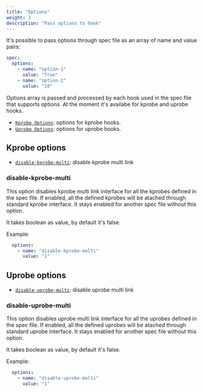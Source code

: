 ```yaml
---
title: "Options"
weight: 3
description: "Pass options to hook"
---
```


It's possible to pass options through spec file as an array of name and value pairs:

```yaml
spec:
  options:
    - name: "option-1"
      value: "True"
    - name: "option-2"
      value: "10"
```

Options array is passed and processed by each hook used in the spec file that
supports options. At the moment it's availabe for kprobe and uprobe hooks.

- [`Kprobe Options`](#kprobe-options): options for kprobe hooks.
- [`Uprobe Options`](#uprobe-options): options for uprobe hooks.

## Kprobe options

- [`disable-kprobe-multi`](#disable-kprobe-multi): disable kprobe multi link

### disable-kprobe-multi

This option disables kprobe multi link interface for all the kprobes defined in
the spec file. If enabled, all the defined kprobes will be atached through standard
kprobe interface. It stays enabled for another spec file without this option.

It takes boolean as value, by default it's false.

Example:

```yaml
  options:
    - name: "disable-kprobe-multi"
      value: "1"
```

## Uprobe options

- [`disable-uprobe-multi`](#disable-uprobe-multi): disable uprobe multi link

### disable-uprobe-multi

This option disables uprobe multi link interface for all the uprobes defined in
the spec file. If enabled, all the defined uprobes will be atached through standard
uprobe interface. It stays enabled for another spec file without this option.

It takes boolean as value, by default it's false.

Example:

```yaml
  options:
    - name: "disable-uprobe-multi"
      value: "1"
```

